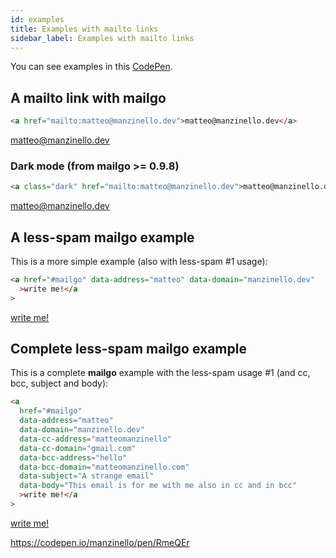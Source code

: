 ```yaml
---
id: examples
title: Examples with mailto links
sidebar_label: Examples with mailto links
---
```


You can see examples in this <a href="https://codepen.io/manzinello/pen/RmeQEr">CodePen</a>.

## A mailto link with mailgo

```html
<a href="mailto:matteo@manzinello.dev">matteo@manzinello.dev</a>
```

<a href="mailto:matteo@manzinello.dev">matteo@manzinello.dev</a>

### Dark mode (from mailgo >= 0.9.8)

```html
<a class="dark" href="mailto:matteo@manzinello.dev">matteo@manzinello.dev</a>
```

<a class="dark" href="mailto:matteo@manzinello.dev">matteo@manzinello.dev</a>

## A less-spam mailgo example

This is a more simple example (also with less-spam #1 usage):

```html
<a href="#mailgo" data-address="matteo" data-domain="manzinello.dev"
  >write me!</a
>
```

<a href="#mailgo" data-address="matteo" data-domain="manzinello.dev">write me!</a>

## Complete less-spam mailgo example

This is a complete **mailgo** example with the less-spam usage #1 (and cc, bcc, subject and body):

```html
<a
  href="#mailgo"
  data-address="matteo"
  data-domain="manzinello.dev"
  data-cc-address="matteomanzinello"
  data-cc-domain="gmail.com"
  data-bcc-address="hello"
  data-bcc-domain="matteomanzinello.com"
  data-subject="A strange email"
  data-body="This email is for me with me also in cc and in bcc"
  >write me!</a
>
```

<a href="#mailgo" data-address="matteo" data-domain="manzinello.dev" data-cc-address="matteomanzinello" data-cc-domain="gmail.com" data-bcc-address="hello" data-bcc-domain="matteomanzinello.com" data-subject="A strange email" data-body="This email is for me with me also in cc and in bcc">write me!</a>

<https://codepen.io/manzinello/pen/RmeQEr>
